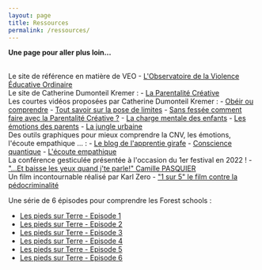 ```yaml
---
layout: page
title: Ressources
permalink: /ressources/
---
```

**Une page pour aller plus loin...**

<br>
Le site de référence en matière de VEO
- <a href="https://www.oveo.org/">L'Observatoire de la Violence Éducative Ordinaire</a>

<br>
Le site de Catherine Dumonteil Kremer :
- <a href="https://parentalitecreative.com">La Parentalité Créative </a>
<br>
Les courtes vidéos proposées par Catherine Dumonteil Kremer :
- <a href="https://www.youtube.com/watch?v=cHsr3w6nX9w&feature=youtu.be">Obéir ou comprendre</a> 
- <a href="https://vimeo.com/270265863">Tout savoir sur la pose de limites</a>
- <a href="https://vimeo.com/412321694">Sans fessée comment faire avec la Parentalité Créative ?</a> 
- <a href="https://vimeo.com/254280785">La charge mentale des enfants</a> 
- <a href="https://vimeo.com/470542051">Les émotions des parents</a> 
- <a href="https://vimeo.com/455522926">La jungle urbaine</a>

<br>
Des outils graphiques pour mieux comprendre la CNV, les émotions, l'écoute empathique ... :
- <a href="https://apprentie-girafe.com">Le blog de l'apprentie girafe</a>
- <a href="https://art-mella.com/site">Conscience quantique</a> 
- <a href="https://vimeo.com/435737796">L'écoute empathique</a>

<br>
La conférence gesticulée présentée à l'occasion du 1er festival en 2022 !
- <a href="https://youtu.be/m02aMaQOI5A?feature=shared">"...Et baisse les yeux quand j'te parle!" Camille PASQUIER </a>

<br>
Un film incontournable réalisé par Karl Zero
- <a href="https://www.youtube.com/watch?v=m2BcLFbu5IA&t=2420s">"1 sur 5" le film contre la pédocriminalité</a> 

Une série de 6 épisodes pour comprendre les Forest schools : 
- <a href="https://youtu.be/3n1YEsoF-1Q?si=0TT127yRfisQ2ztJ">Les pieds sur Terre - Episode 1</a>
- <a href="https://youtu.be/3aFjmil8WCo?si=RW0P-wnNhWQAhxdW">Les pieds sur Terre - Episode 2</a>
- <a href="https://youtu.be/MjQ7Kg5mXdA?si=awy2R1ObRSPxRltZ">Les pieds sur Terre - Episode 3</a>
- <a href="https://youtu.be/-3mJBbO_Gtg?si=w9gaHlu1HQ1LC2LF">Les pieds sur Terre - Episode 4</a>
- <a href="https://youtu.be/RCWKaVnlSjs?si=9kfJrO5GujtpwuFt">Les pieds sur Terre - Episode 5</a>
- <a href="https://youtu.be/AacwLeMccyc?si=YgfKIZzoo0FCzkNl">Les pieds sur Terre - Episode 6</a>

